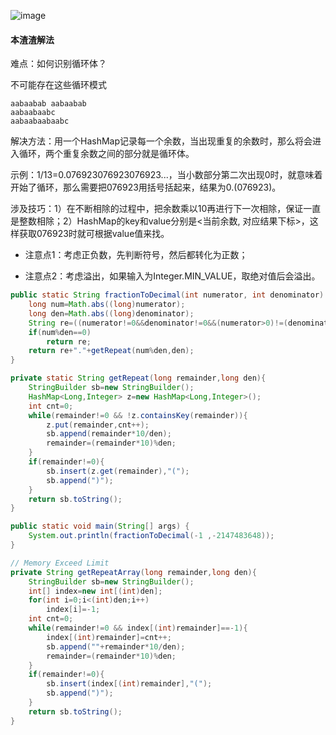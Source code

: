 ![image](http://ww3.sinaimg.cn/large/005CRBrHjw1f9v37oy7fzj30o408m3z0.jpg)

#### 本渣渣解法
难点：如何识别循环体？

不可能存在这些循环模式

    aabaabab aabaabab
    aabaabaabc
    aabaabaabaabc

解决方法：用一个HashMap记录每一个余数，当出现重复的余数时，那么将会进入循环，两个重复余数之间的部分就是循环体。

示例：1/13=0.076923076923076923...，当小数部分第二次出现0时，就意味着开始了循环，那么需要把076923用括号括起来，结果为0.(076923)。

涉及技巧：1）在不断相除的过程中，把余数乘以10再进行下一次相除，保证一直是整数相除；2）HashMap的key和value分别是<当前余数, 对应结果下标>，这样获取076923时就可根据value值来找。

- 注意点1：考虑正负数，先判断符号，然后都转化为正数；

- 注意点2：考虑溢出，如果输入为Integer.MIN_VALUE，取绝对值后会溢出。


```Java
public static String fractionToDecimal(int numerator, int denominator) {
    long num=Math.abs((long)numerator);
    long den=Math.abs((long)denominator);
    String re=((numerator!=0&&denominator!=0&&(numerator>0)!=(denominator>0))?"-":"")+num/den;
    if(num%den==0)
        return re;
    return re+"."+getRepeat(num%den,den);
}

private static String getRepeat(long remainder,long den){
    StringBuilder sb=new StringBuilder();
    HashMap<Long,Integer> z=new HashMap<Long,Integer>();
    int cnt=0;
    while(remainder!=0 && !z.containsKey(remainder)){
        z.put(remainder,cnt++);
        sb.append(remainder*10/den);
        remainder=(remainder*10)%den;
    }
    if(remainder!=0){
        sb.insert(z.get(remainder),"(");
        sb.append(")");
    }
    return sb.toString();
}

public static void main(String[] args) {
    System.out.println(fractionToDecimal(-1 ,-2147483648));
}

// Memory Exceed Limit
private String getRepeatArray(long remainder,long den){
    StringBuilder sb=new StringBuilder();
    int[] index=new int[(int)den];
    for(int i=0;i<(int)den;i++)
        index[i]=-1;
    int cnt=0;
    while(remainder!=0 && index[(int)remainder]==-1){
        index[(int)remainder]=cnt++;
        sb.append(""+remainder*10/den);
        remainder=(remainder*10)%den;
    }
    if(remainder!=0){
        sb.insert(index[(int)remainder],"(");
        sb.append(")");
    }
    return sb.toString();
}
```